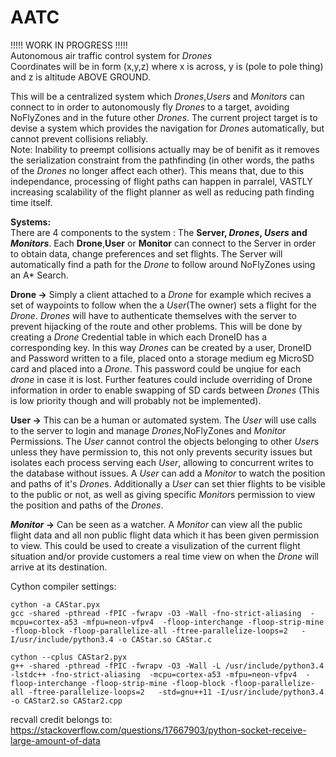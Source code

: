 # AATC
!!!!! WORK IN PROGRESS !!!!!  
Autonomous air traffic control system for *Drones*  
Coordinates will be in form (x,y,z) where x is across, y is (pole to pole thing) and z is altitude ABOVE GROUND. 

This will be a centralized system which *Drones*,*Users* and *Monitors* can connect to in order to autonomously fly *Drones* to a target, avoiding NoFlyZones and in the future other *Drones*. The current project target is to devise a system which provides the navigation for *Drone*s automatically, but cannot prevent collisions reliably.  
Note: Inability to preempt collisions actually may be of benifit as it removes the serialization constraint from the pathfinding (in other words, the paths of the *Drones* no longer affect each other). This means that, due to this independance, processing of flight paths can happen in parralel, VASTLY increasing scalability of the flight planner as well as reducing path finding time itself.

**Systems:**  
There are 4 components to the system : The **Server, *Drones*, *Users* and *Monitors***. Each **Drone**,**User** or **Monitor** can connect to the Server in order to obtain data, change preferences and set flights. The Server will automatically find a path for the *Drone* to follow around NoFlyZones using an A* Search.

**Drone ->** Simply a client attached to a *Drone* for example which recives a set of waypoints to follow when the a *User*(The owner) sets a flight for the *Drone*. *Drones* will have to authenticate themselves with the server to prevent hijacking of the route and other problems. This will be done by creating a *Drone* Credential table in which each DroneID has a corresponding key. In this way *Drones* can be created by a user, DroneID and Password written to a file, placed onto a storage medium eg MicroSD card and placed into a *Drone*. This password could be unqiue for each *drone* in case it is lost. Further features could include overriding of Drone information in order to enable swapping of SD cards between *Drones* (This is low priority though and will probably not be implemented).

**User ->** This can be a human or automated system. The *User* will use calls to the server to login and manage *Drones*,NoFlyZones and *Monitor* Permissions. The *User* cannot control the objects belonging to other *User*s unless they have permission to, this not only prevents security issues but isolates each process serving each *User*, allowing to concurrent writes to the database without issues. A *User* can add a *Monitor* to watch the position and paths of it's *Drone*s. Additionally a *User* can set thier flights to be visible to the public or not, as well as giving specific *Monitor*s permission to view the position and paths of the *Drones*.

***Monitor* ->** Can be seen as a watcher. A *Monitor* can view all the public flight data and all non public flight data which it has been given permission to view. This could be used to create a visulization of the current flight situation and/or provide customers a real time view on when the *Drone* will arrive at its destination.  


Cython compiler settings:  
```
cython -a CAStar.pyx  
gcc -shared -pthread -fPIC -fwrapv -O3 -Wall -fno-strict-aliasing  -mcpu=cortex-a53 -mfpu=neon-vfpv4  -floop-interchange -floop-strip-mine -floop-block -floop-parallelize-all -ftree-parallelize-loops=2   -I/usr/include/python3.4 -o CAStar.so CAStar.c
```
```
cython --cplus CAStar2.pyx  
g++ -shared -pthread -fPIC -fwrapv -O3 -Wall -L /usr/include/python3.4 -lstdc++ -fno-strict-aliasing  -mcpu=cortex-a53 -mfpu=neon-vfpv4  -floop-interchange -floop-strip-mine -floop-block -floop-parallelize-all -ftree-parallelize-loops=2   -std=gnu++11 -I/usr/include/python3.4 -o CAStar2.so CAStar2.cpp
```
recvall credit belongs to: https://stackoverflow.com/questions/17667903/python-socket-receive-large-amount-of-data
